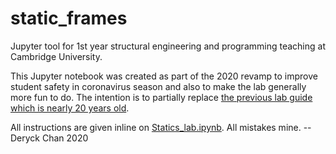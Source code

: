 # static_frames
Jupyter tool for 1st year structural engineering and programming teaching at Cambridge University.

This Jupyter notebook was created as part of the 2020 revamp to improve student safety in coronavirus season and also to make the lab generally more fun to do. The intention is to partially replace [the previous lab guide which is nearly 20 years old](http://www-g.eng.cam.ac.uk/mmg/teaching/statics/index.html).

All instructions are given inline on [Statics_lab.ipynb](https://github.com/deryckchan/static_frames/blob/main/Statics_lab.ipynb). All mistakes mine. --Deryck Chan 2020
